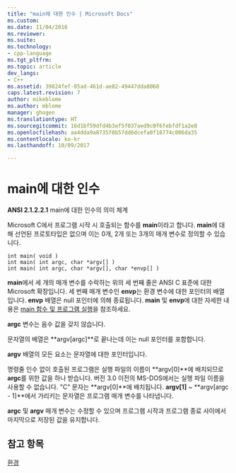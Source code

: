 ```yaml
---
title: "main에 대한 인수 | Microsoft Docs"
ms.custom: 
ms.date: 11/04/2016
ms.reviewer: 
ms.suite: 
ms.technology:
- cpp-language
ms.tgt_pltfrm: 
ms.topic: article
dev_langs:
- C++
ms.assetid: 39824fef-05ad-461d-ae82-49447dda8060
caps.latest.revision: 7
author: mikeblome
ms.author: mblome
manager: ghogen
ms.translationtype: HT
ms.sourcegitcommit: 16d1bf59dfd4b3ef5f037aed9c0f6febfdf1a2e8
ms.openlocfilehash: aa4dda9a8735f0b57dd6dcefa0f16774c006da35
ms.contentlocale: ko-kr
ms.lasthandoff: 10/09/2017

---
```

# <a name="arguments-to-main"></a>main에 대한 인수
**ANSI 2.1.2.2.1** main에 대한 인수의 의미 체계  
  
 Microsoft C에서 프로그램 시작 시 호출되는 함수를 **main**이라고 합니다. **main**에 대해 선언된 프로토타입은 없으며 이는 0개, 2개 또는 3개의 매개 변수로 정의할 수 있습니다.  
  
```  
int main( void )  
int main( int argc, char *argv[] )  
int main( int argc, char *argv[], char *envp[] )  
```  
  
 **main**에서 세 개의 매개 변수를 수락하는 위의 세 번째 줄은 ANSI C 표준에 대한 Microsoft 확장입니다. 세 번째 매개 변수인 **envp**는 환경 변수에 대한 포인터의 배열입니다. **envp** 배열은 null 포인터에 의해 종료됩니다. **main** 및 **envp**에 대한 자세한 내용은 [main 함수 및 프로그램 실행](../c-language/main-function-and-program-execution.md)을 참조하세요.  
  
 **argc** 변수는 음수 값을 갖지 않습니다.  
  
 문자열의 배열은 **argv[argc]**로 끝나는데 이는 null 포인터를 포함합니다.  
  
 **argv** 배열의 모든 요소는 문자열에 대한 포인터입니다.  
  
 명령줄 인수 없이 호출된 프로그램은 실행 파일의 이름이 **argv[0]**에 배치되므로 **argc**를 위한 값을 하나 받습니다. 버전 3.0 이전의 MS-DOS에서는 실행 파일 이름을 사용할 수 없습니다. "C" 문자는 **argv[0]**에 배치됩니다. **argv[1]** ~ **argv[argc - 1]**에서 가리키는 문자열은 프로그램 매개 변수를 나타냅니다.  
  
 **argc** 및 **argv** 매개 변수는 수정할 수 있으며 프로그램 시작과 프로그램 종료 사이에서 마지막으로 저장된 값을 유지합니다.  
  
## <a name="see-also"></a>참고 항목  
 [환경](../c-language/environment.md)
